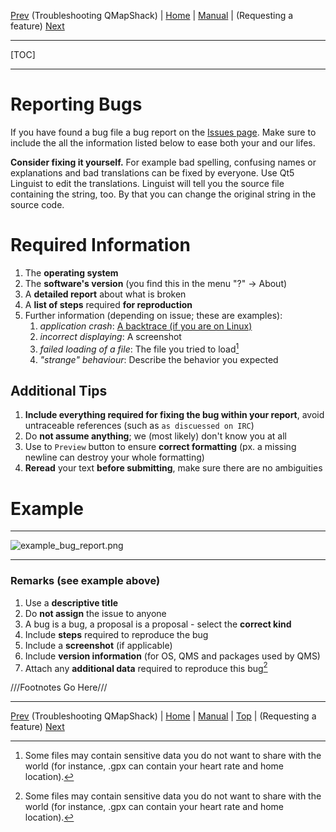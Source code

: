 [Prev](TroubleShooting) (Troubleshooting QMapShack) | [Home](Home) | [Manual](DocMain) | (Requesting a feature) [Next](RequestFeatures)
- - -
[TOC]
- - -

# Reporting Bugs

If you have found a bug file a bug report on the [Issues page](https://bitbucket.org/maproom/qmapshack/issues?status=new&status=open).
Make sure to include the all the information listed below to ease both your and our lifes.

**Consider fixing it yourself.** For example bad spelling, confusing names or explanations and bad translations can be fixed by everyone. Use Qt5 Linguist to edit the translations. Linguist will tell you the source file containing the string, too. By that you can change the original string in the source code. 

# **Required Information**

 1. The **operating system**
 2. The **software's version** (you find this in the menu "?" -> About)
 3. A **detailed report** about what is broken
 4. A **list of steps** required **for reproduction**
 5. Further information (depending on issue; these are examples):
    1. *application crash*: [A backtrace (if you are on Linux)](TroubleShooting#markdown-header-create-a-backtrace-of-a-crash-on-linux)
    2. *incorrect displaying*: A screenshot
    3. *failed loading of a file*: The file you tried to load[^1]
    4. *"strange" behaviour*: Describe the behavior you expected

## Additional Tips

 1. **Include everything required for fixing the bug within your report**, avoid untraceable references (such as `as discuessed on IRC`)
 1. Do **not assume anything**; we (most likely) don't know you at all
 2. Use to `Preview` button to ensure **correct formatting** (px. a missing newline can destroy your whole formatting)
 3. **Reread** your text **before submitting**, make sure there are no ambiguities

# Example

---
![example_bug_report.png](https://bitbucket.org/repo/L5qerE/images/2322176961-example_bug_report.png)

---

### Remarks (see example above)
 1. Use a **descriptive title**
 2. Do **not assign** the issue to anyone
 3. A bug is a bug, a proposal is a proposal - select the **correct kind**
 4. Include **steps** required to reproduce the bug
 5. Include a **screenshot** (if applicable)
 6. Include **version information** (for OS, QMS and packages used by QMS)
 7. Attach any **additional data** required to reproduce this bug[^1]

[^1]: Some files may contain sensitive data you do not want to share with the world (for instance, .gpx can contain your heart rate and home location).

///Footnotes Go Here///
- - -
[Prev](TroubleShooting) (Troubleshooting QMapShack) | [Home](Home) | [Manual](DocMain) | [Top](#) | (Requesting a feature) [Next](RequestFeatures)
